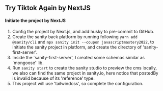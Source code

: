 ## Try Tiktok Again by NextJS

#### Initiate the project by NextJS

1. Config the project by Next.js, and add husky to pre-commit to GitHub.
2. Create the sanity back platform by running following `yarn add @sanity/cli` and
   `npx sanity init --coupon javascriptmastery2022`, to initiate the sanity project in platform, and create the directory of 'sanity-first-server'.
3. Inside the 'sanity-first-server', I created some schemas similar as 'mongoose' lib.
4. Run `sanity start` to create the sanity studio to preview the cms locally, we also can find the same project in sanity.io, here notice that postedBy is invalid because of its 'reference' type.
5. This project will use 'tailwindcss', so complete the configuration.
